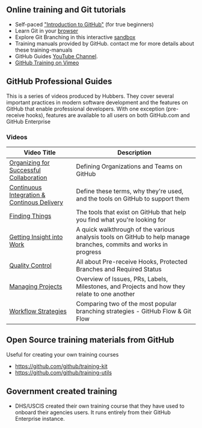 ## Online training and Git tutorials
* Self-paced ["Introduction to GitHub"](https://github.github.io/on-demand) (for true beginners)
* Learn Git in your [browser](https://try.github.io/)
* Explore Git Branching in this interactive [sandbox](http://learngitbranching.js.org/)
* Training manuals provided by GitHub. contact me for more details about these training-manuals
* GitHub Guides [YouTube Channel](https://www.youtube.com/c/githubguides). 
* [GitHub Training on Vimeo](https://vimeo.com/channels/797771)

## GitHub Professional Guides
This is a series of videos produced by Hubbers. They cover several important practices in modern software development and the features on GitHub that enable professional developers. With one exception (pre-receive hooks), features are available to all users on both GitHub.com and GitHub Enterprise

### Videos
| Video Title | Description |
|--|--|
| [Organizing for Successful Collaboration](https://vimeo.com/179075921/a774e76f4f) | Defining Organizations and Teams on GitHub |
| [Continuous Integration & Continous Delivery](https://youtu.be/xSv_m3KhUO8) | Define these terms, why they're used, and the tools on GitHub to support them |
| [Finding Things](https://youtu.be/F1ss7Lv15cw) | The tools that exist on GitHub that help you find what you're looking for |
| [Getting Insight into Work](https://youtu.be/wq1LGr2j1Fw) | A quick walkthrough of the various analysis tools on GitHub to help manage branches, commits and works in progress |
| [Quality Control](https://youtu.be/gJDtC_tp5w4) | All about Pre-receive Hooks, Protected Branches and Required Status |
| [Managing Projects](https://youtu.be/nI5VdsVl0FM) | Overview of Issues, PRs, Labels, Milestones, and Projects and how they relate to one another |
| [Workflow Strategies](https://youtu.be/aJnFGMclhU8) | Comparing two of the most popular branching strategies - GitHub Flow & Git Flow |

## Open Source training materials from GitHub
Useful for creating your own training courses
* https://github.com/github/training-kit
* https://github.com/github/training-utils

## Government created training
* DHS/USCIS created their own training course that they have used to onboard their agencies users. It runs entirely from their GitHub Enterprise instance.

